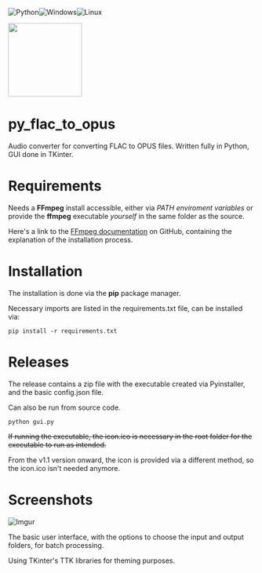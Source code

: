 ![Python](https://img.shields.io/badge/python-3670A0?style=for-the-badge&logo=python&logoColor=ffdd54)![Windows](https://img.shields.io/badge/Windows-0078D6?style=for-the-badge&logo=windows&logoColor=white)![Linux](https://img.shields.io/badge/Linux-FCC624?style=for-the-badge&logo=linux&logoColor=black)

<img src='https://i.imgur.com/Dk1BtAg.png' width='150'></img>
# py_flac_to_opus
Audio converter for converting FLAC to OPUS files.
Written fully in Python, GUI done in TKinter.

# Requirements
Needs a **FFmpeg** install accessible, either via *PATH enviroment variables* or provide the **ffmpeg** executable *yourself* in the same folder as the source.

Here's a link to the [FFmpeg documentation](https://github.com/FFmpeg/FFmpeg) on GitHub, containing the explanation of the installation process.

# Installation
The installation is done via the **pip** package manager.

Necessary imports are listed in the requirements.txt file, can be installed via:
```
pip install -r requirements.txt
```

# Releases
The release contains a zip file with the executable created via Pyinstaller, and the basic config.json file.

Can also be run from source code.

```
python gui.py
```

~~If running the executable, the icon.ico is necessary in the root folder for the executable to run as intended.~~

From the v1.1 version onward, the icon is provided via a different method, so the icon.ico isn't needed anymore.

# Screenshots
![Imgur](https://i.imgur.com/1ZoipHi.png)

The basic user interface, with the options to choose the input and output folders, for batch processing.

Using TKinter's TTK libraries for theming purposes.
